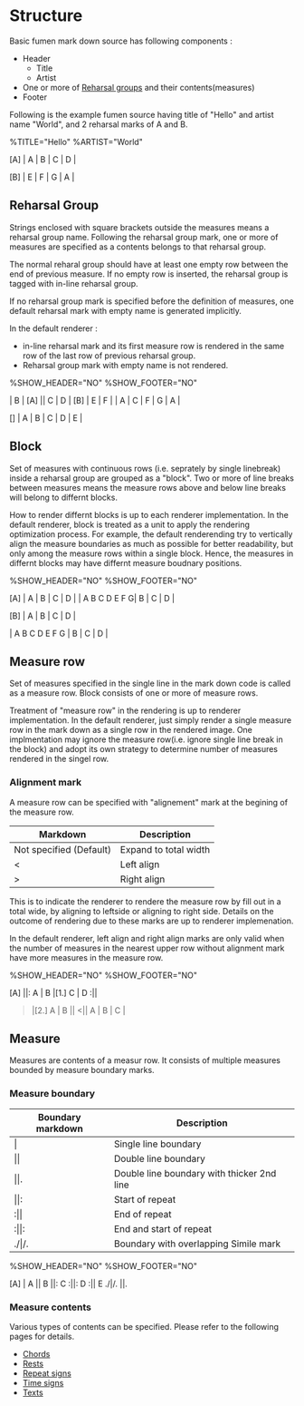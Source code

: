 # Structure
Basic fumen mark down source has following components :

* Header
    * Title 
    * Artist
* One or more of [Reharsal groups](#reharsal-group) and their contents(measures)
* Footer

Following is the example fumen source having title of "Hello" and artist name "World", and 2 reharsal marks of A and B.

<!-- fumen:start -->
%TITLE="Hello"
%ARTIST="World"

[A]
| A | B | C | D |

[B]
| E | F | G | A |
<!-- fumen:end -->

## Reharsal Group
Strings enclosed with square brackets outside the measures means a reharsal group name. Following the reharsal group mark, one or more of measures are specified as a contents belongs to that reharsal group.

The normal reharal group should have at least one empty row between the end of previous measure. If no empty row is inserted, the reharsal group is tagged with in-line reharsal group.

If no reharsal group mark is specified before the definition of measures, one default reharsal mark with empty name is generated implicitly.

In the default renderer :
- in-line reharsal mark and its first measure row is rendered in the same row of the last row of previous reharsal group.
- Reharsal group mark with empty name is not rendered.

<!-- fumen:start -->
%SHOW_HEADER="NO"
%SHOW_FOOTER="NO"


| B |
[A]
|| C | D |
[B]
| E | F |
| A | C | F | G | A | 

[]
| A | B | C | D | E |
<!-- fumen:end -->

## Block
Set of measures with continuous rows (i.e. seprately by single linebreak) inside a reharsal group are grouped as a "block". Two or more of line breaks between measures means the measure rows above and below line breaks will belong to differnt blocks.

How to render differnt blocks is up to each renderer implementation. In the default renderer, block is treated as a unit to apply the rendering optimization process. For example, the default renderending try to  vertically align the measure boundaries as much as possible for better readability, but only among the measure rows within a single block. Hence, the measures in differnt blocks may have differnt measure boudnary positions.

<!-- fumen:start -->
%SHOW_HEADER="NO"
%SHOW_FOOTER="NO"

[A]
| A | B | C | D |
| A B C D E F G| B | C | D |

[B]
| A | B | C | D |

| A B C D E F G | B | C | D |
<!-- fumen:end -->


## Measure row
Set of measures specified in the single line in the mark down code is called as a measure row. Block consists of one or more of measure rows.

Treatment of "measure row" in the rendering is up to renderer implementation. In the default renderer, just simply render a single measure row in the mark down as a single row in the rendered image. One implmentation may ignore the measure row(i.e. ignore single line break in the block) and adopt its own strategy to determine number of measures rendered in the singel row.

### Alignment mark
A measure row can be specified with "alignement" mark at the begining of the measure row. 

|  Markdown         | Description  |
| ------- | -----|
| Not specified (Default) | Expand to total width |
| <      | Left align |
| >     | Right align |

This is to indicate the renderer to rendere the measure row by fill out in a total wide, by aligning to leftside or aligning to right side. Details on the outcome of rendering due to these marks are up to renderer implemenation. 

In the default renderer, left align and right align marks are only valid when the number of measures in the nearest upper row without alignment mark have more measures in the measure row. 

<!-- fumen:start -->
%SHOW_HEADER="NO"
%SHOW_FOOTER="NO"

[A]
||: A | B |[1.] C | D :||
>|[2.] A | B ||
<|| A | B | C |

<!-- fumen:end -->

## Measure
Measures are contents of a measur row. It consists of multiple measures bounded by measure boundary marks. 

### Measure boundary

| Boundary markdown       | Description  |
| ------- | -----|
| \|      | Single line boundary |
| \|\|    | Double line boundary |
| \|\|.   | Double line boundary with thicker 2nd line |
| \|\|:   | Start of repeat |
| :\|\|   | End of repeat |
| :\|\|:  | End and start of repeat |
| ./\|/.  | Boundary with overlapping Simile mark |

<!-- fumen:start -->
%SHOW_HEADER="NO"
%SHOW_FOOTER="NO"

[A]
| A || B ||: C :||: D :|| E  ./|/. ||.
<!-- fumen:end -->

### Measure contents
Various types of contents can be specified. Please refer to the following pages for details.

- [Chords](chord.md)
- [Rests](rest.md)
- [Repeat signs](repeat-sign.md)
- [Time signs](time-sign.md)
- [Texts](text.md)

